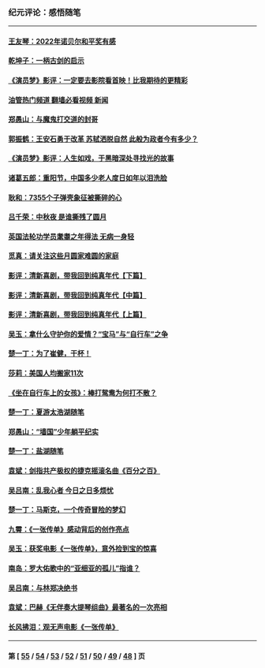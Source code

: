 ### 纪元评论：感悟随笔
---
#### [王友琴：2022年诺贝尔和平奖有感](../../pages/nsc1035/n13848079.md?10230330) 
#### [乾坤子：一柄古剑的启示](../../pages/nsc1035/n13841954.md?10230330) 
#### [《演员梦》影评：一定要去影院看首映！比我期待的更精彩](../../pages/nsc1035/n13840865.md?10230330) 
#### [油管热门频道 翻墙必看视频 新闻](ok?10230330)
#### [郑愚山：与魔鬼打交道的封哥](../../pages/nsc1035/n13840314.md?10230330) 
#### [郭振鹤：王安石勇于改革 苏轼洒脱自然 此般为政者今有多少？](../../pages/nsc1035/n13836901.md?10230330) 
#### [《演员梦》影评：人生如戏，于黑暗深处寻找光的故事](../../pages/nsc1035/n13832182.md?10230330) 
#### [诸葛五郎：重阳节，中国多少老人度日如年以泪洗脸](../../pages/nsc1035/n13831696.md?10230330) 
#### [耿和：7355个子弹壳象征被撕碎的心](../../pages/nsc1035/n13830612.md?10230330) 
#### [吕千荣：中秋夜 是谁撕残了圆月](../../pages/nsc1035/n13824365.md?10230330) 
#### [英国法轮功学员耄耋之年得法 无病一身轻](../../pages/nsc1035/n13821415.md?10230330) 
#### [觅真：请关注这些月圆家难圆的家庭](../../pages/nsc1035/n13817374.md?10230330) 
#### [影评：清新喜剧，带我回到纯真年代【下篇】](../../pages/nsc1035/n13806698.md?10230330) 
#### [影评：清新喜剧，带我回到纯真年代【中篇】](../../pages/nsc1035/n13806120.md?10230330) 
#### [影评：清新喜剧，带我回到纯真年代【上篇】](../../pages/nsc1035/n13805467.md?10230330) 
#### [吴玉：拿什么守护你的爱情？“宝马”与“自行车”之争](../../pages/nsc1035/n13804482.md?10230330) 
#### [楚一丁：为了崔健，干杯！](../../pages/nsc1035/n13802006.md?10230330) 
#### [莎莉：美国人均搬家11次](../../pages/nsc1035/n13801777.md?10230330) 
#### [《坐在自行车上的女孩》：棒打鸳鸯为何打不散？](../../pages/nsc1035/n13799272.md?10230330) 
#### [楚一丁：夏游太浩湖随笔](../../pages/nsc1035/n13796515.md?10230330) 
#### [郑愚山：“墙国”少年躺平纪实](../../pages/nsc1035/n13796701.md?10230330) 
#### [楚一丁：盐湖随笔](../../pages/nsc1035/n13796541.md?10230330) 
#### [袁斌：剑指共产极权的捷克摇滚名曲《百分之百》](../../pages/nsc1035/n13777612.md?10230330) 
#### [吴吕南：乱我心者 今日之日多烦忧](../../pages/nsc1035/n13777510.md?10230330) 
#### [楚一丁：马斯克，一个传奇冒险的梦幻](../../pages/nsc1035/n13777160.md?10230330) 
#### [九霄：《一张传单》感动背后的创作亮点](../../pages/nsc1035/n13773830.md?10230330) 
#### [吴玉：获奖电影《一张传单》，意外捡到宝的惊喜](../../pages/nsc1035/n13772014.md?10230330) 
#### [南岛：罗大佑歌中的“亚细亚的孤儿”指谁？](../../pages/nsc1035/n13765051.md?10230330) 
#### [吴吕南：与林郑决绝书](../../pages/nsc1035/n13764053.md?10230330) 
#### [袁斌：巴赫《无伴奏大提琴组曲》最著名的一次亮相](../../pages/nsc1035/n13762193.md?10230330) 
#### [长风拂泪：观无声电影《一张传单》](../../pages/nsc1035/n13759939.md?10230330) 

---
#### 第 [ [55](./55.md?10230330) / [54](./54.md?10230330) / [53](./53.md?10230330) / [52](./52.md?10230330) / [51](./51.md?10230330) / [50](./50.md?10230330) / [49](./49.md?10230330) / [48](./48.md?10230330) ] 页
